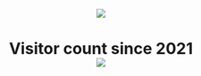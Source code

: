 <p align="center">
  <img src="https://github-readme-stats.vercel.app/api/top-langs/?username=Peevee2020&layout=compact&theme=chartreuse-dark" />
</p>

<!-- <p align="center">
  <img src="https://github-readme-stats.vercel.app/api?username=Peevee2020&show_icons=true&theme=chartreuse-dark" />
</p>
 -->
<p> 
  <h1 align="center">Visitor count since 2021<br>
  <img src="https://profile-counter.glitch.me/Peevee2020/count.svg" />
    </h1>
</p>


